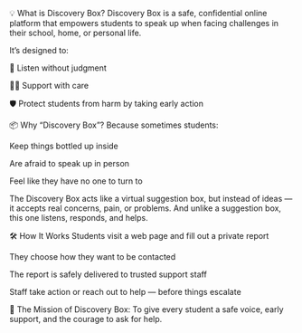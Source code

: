 💡 What is Discovery Box?
Discovery Box is a safe, confidential online platform that empowers students to speak up when facing challenges in their school, home, or personal life.

It’s designed to:

🧠 Listen without judgment

🧍🏽 Support with care

🛡️ Protect students from harm by taking early action

📦 Why “Discovery Box”?
Because sometimes students:

Keep things bottled up inside

Are afraid to speak up in person

Feel like they have no one to turn to

The Discovery Box acts like a virtual suggestion box, but instead of ideas — it accepts real concerns, pain, or problems. And unlike a suggestion box, this one listens, responds, and helps.

🛠️ How It Works
Students visit a web page and fill out a private report

They choose how they want to be contacted

The report is safely delivered to trusted support staff

Staff take action or reach out to help — before things escalate

🌟 The Mission of Discovery Box:
To give every student a safe voice, early support, and the courage to ask for help.
